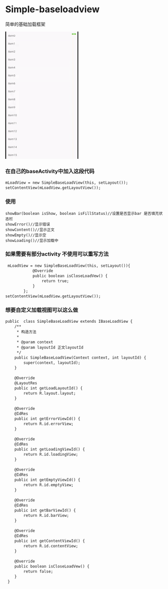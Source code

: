 # Simple-baseloadview
简单的基础加载框架

![image](https://raw.githubusercontent.com/Lz-abc/Simple-baseloadview/master/pic/ezgif-4-26728a0fcb4f.gif)


### 在自己的baseActivity中加入这段代码
 ``` 
 mLoadView = new SimpleBaseLoadView(this, setLayout());
 setContentView(mLoadView.getLayoutView());
 ```
 
 ###  使用
 ```
 showBar(boolean isShow, boolean isFillStatus)//设置是否显示bar 是否填充状态栏
 showError()//显示错误
 showContent()//显示正文
 showEmpty()//显示空
 showLoading()//显示加载中
 ```
 
 ### 如果需要有部分activity 不使用可以重写方法
``` 
 mLoadView = new SimpleBaseLoadView(this, setLayout()){
            @Override
            public boolean isCloseLoadVew() {
                return true;
            }
        };
setContentView(mLoadView.getLayoutView());
```

### 想要自定义加载视图可以这么做
``` 
public  class SimpleBaseLoadView extends IBaseLoadView {
    /**
     * 构造方法
     *
     * @param context
     * @param layoutId 正文layoutId
     */
    public SimpleBaseLoadView(Context context, int layoutId) {
        super(context, layoutId);
    }

    @Override
    @LayoutRes
    public int getLoadLayoutId() {
        return R.layout.layout;
    }

    @Override
    @IdRes
    public int getErrorViewId() {
        return R.id.errorView;
    }

    @Override
    @IdRes
    public int getLoadingViewId() {
        return R.id.loadingView;
    }

    @Override
    @IdRes
    public int getEmptyViewId() {
        return R.id.emptyView;
    }

    @Override
    @IdRes
    public int getBarViewId() {
        return R.id.barView;
    }

    @Override
    @IdRes
    public int getContentViewId() {
        return R.id.contentView;
    }

    @Override
    public boolean isCloseLoadVew() {
        return false;
    }
 }
```
